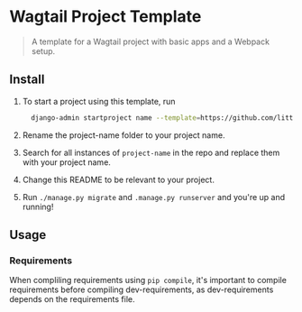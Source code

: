 # Wagtail Project Template

> A template for a Wagtail project with basic apps and a Webpack setup.

## Install

1.  To start a project using this template, run
    ```bash
      django-admin startproject name --template=https://github.com/littleweaver/wagtail-project-template.git
    ```

1.  Rename the project-name folder to your project name.

1.  Search for all instances of `project-name` in the repo and replace them with your project name.

1.  Change this README to be relevant to your project.

1.  Run `./manage.py migrate` and `.manage.py runserver` and you're up and running!

## Usage

### Requirements
When compliling requirements using `pip compile`, it's important to compile requirements before compiling dev-requirements, as dev-requirements depends on the requirements file.
